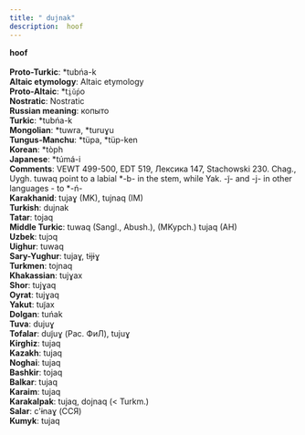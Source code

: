 ```yaml
---
title: " dujnak"
description:  hoof
---
```

<strong> hoof</strong><br><br>
<strong>Proto-Turkic</strong>:  *tubńa-k<br>
<strong>Altaic etymology</strong>:  Altaic etymology<br>
<strong> Proto-Altaic</strong>:  *t`i̯ŭ́p`o<br>
<strong>Nostratic</strong>:  Nostratic<br>
<strong>Russian meaning</strong>:  копыто<br>
<strong>Turkic</strong>:  *tubńa-k<br>
<strong>Mongolian</strong>:  *tuwra, *turuɣu<br>
<strong>Tungus-Manchu</strong>:  *tüpa, *tüp-ken<br>
<strong>Korean</strong>:  *tòph<br>
<strong>Japanese</strong>:  *túmá-i<br>
<strong>Comments</strong>:  VEWT 499-500, EDT 519, Лексика 147, Stachowski 230. Chag., Uygh. tuwaq point to a labial *-b- in the stem, while Yak. -j̃- and -j- in other languages - to *-ń-<br>
<strong>Karakhanid</strong>:  tujaɣ (MK), tujnaq (IM)<br>
<strong>Turkish</strong>:  dujnak<br>
<strong>Tatar</strong>:  tojaq<br>
<strong>Middle Turkic</strong>:  tuwaq (Sangl., Abush.), (MKypch.) tujaq (AH)<br>
<strong>Uzbek</strong>:  tujɔq<br>
<strong>Uighur</strong>:  tuwaq<br>
<strong>Sary-Yughur</strong>:  tujaɣ, tɨjɨɣ<br>
<strong>Turkmen</strong>:  tojnaq<br>
<strong>Khakassian</strong>:  tujɣax<br>
<strong>Shor</strong>:  tujɣaq<br>
<strong>Oyrat</strong>:  tujɣaq<br>
<strong>Yakut</strong>:  tuj̃ax<br>
<strong>Dolgan</strong>:  tuńak<br>
<strong>Tuva</strong>:  dujuɣ<br>
<strong>Tofalar</strong>:  duj̃uɣ (Рас. ФиЛ), tujuɣ<br>
<strong>Kirghiz</strong>:  tujaq<br>
<strong>Kazakh</strong>:  tujaq<br>
<strong>Noghai</strong>:  tujaq<br>
<strong>Bashkir</strong>:  tojaq<br>
<strong>Balkar</strong>:  tujaq<br>
<strong>Karaim</strong>:  tujaq<br>
<strong>Karakalpak</strong>:  tujaq, dojnaq (< Turkm.)<br>
<strong>Salar</strong>:  c'ɨnaɣ (ССЯ)<br>
<strong>Kumyk</strong>:  tujaq<br>


